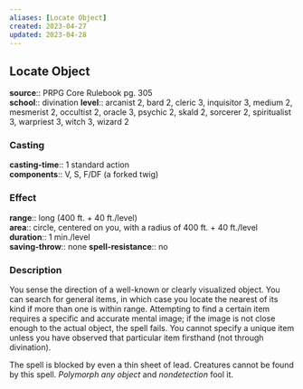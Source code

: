 ```yaml
---
aliases: [Locate Object]
created: 2023-04-27
updated: 2023-04-28
---
```


## Locate Object

**source**:: PRPG Core Rulebook pg. 305  
**school**:: divination
**level**:: arcanist 2, bard 2, cleric 3, inquisitor 3, medium 2, mesmerist 2, occultist 2, oracle 3, psychic 2, skald 2, sorcerer 2, spiritualist 3, warpriest 3, witch 3, wizard 2

### Casting

**casting-time**:: 1 standard action  
**components**:: V, S, F/DF (a forked twig)

### Effect

**range**:: long (400 ft. + 40 ft./level)  
**area**:: circle, centered on you, with a radius of 400 ft. + 40 ft./level  
**duration**:: 1 min./level  
**saving-throw**:: none
**spell-resistance**:: no

### Description

You sense the direction of a well-known or clearly visualized object. You can search for general items, in which case you locate the nearest of its kind if more than one is within range. Attempting to find a certain item requires a specific and accurate mental image; if the image is not close enough to the actual object, the spell fails. You cannot specify a unique item unless you have observed that particular item firsthand (not through divination).  
  
The spell is blocked by even a thin sheet of lead. Creatures cannot be found by this spell. *Polymorph any object* and *nondetection* fool it.

